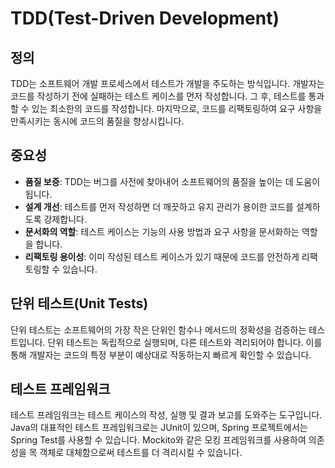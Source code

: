 # TDD(Test-Driven Development)

## 정의

TDD는 소프트웨어 개발 프로세스에서 테스트가 개발을 주도하는 방식입니다. 개발자는 코드를 작성하기 전에 실패하는 테스트 케이스를 먼저 작성합니다. 그 후, 테스트를 통과할 수 있는 최소한의 코드를 작성합니다. 마지막으로, 코드를 리팩토링하여 요구 사항을 만족시키는 동시에 코드의 품질을 향상시킵니다.

## 중요성

- **품질 보증**: TDD는 버그를 사전에 찾아내어 소프트웨어의 품질을 높이는 데 도움이 됩니다.
- **설계 개선**: 테스트를 먼저 작성하면 더 깨끗하고 유지 관리가 용이한 코드를 설계하도록 강제합니다.
- **문서화의 역할**: 테스트 케이스는 기능의 사용 방법과 요구 사항을 문서화하는 역할을 합니다.
- **리팩토링 용이성**: 이미 작성된 테스트 케이스가 있기 때문에 코드를 안전하게 리팩토링할 수 있습니다.

## 단위 테스트(Unit Tests)

단위 테스트는 소프트웨어의 가장 작은 단위인 함수나 메서드의 정확성을 검증하는 테스트입니다. 단위 테스트는 독립적으로 실행되며, 다른 테스트와 격리되어야 합니다. 이를 통해 개발자는 코드의 특정 부분이 예상대로 작동하는지 빠르게 확인할 수 있습니다.

## 테스트 프레임워크

테스트 프레임워크는 테스트 케이스의 작성, 실행 및 결과 보고를 도와주는 도구입니다. Java의 대표적인 테스트 프레임워크로는 JUnit이 있으며, Spring 프로젝트에서는 Spring Test를 사용할 수 있습니다. Mockito와 같은 모킹 프레임워크를 사용하여 의존성을 목 객체로 대체함으로써 테스트를 더 격리시킬 수 있습니다.
